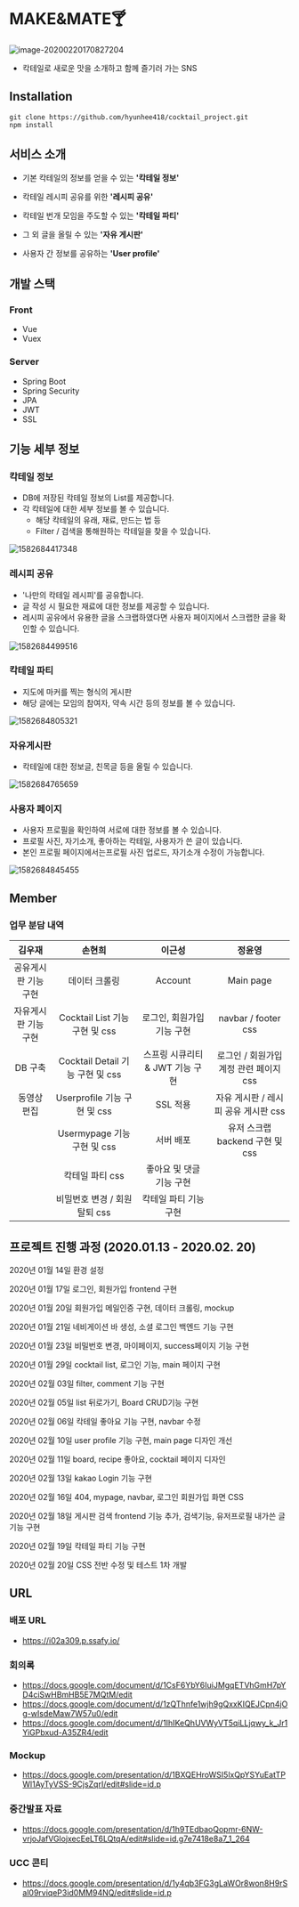 # MAKE&MATE🍸

![image-20200220170827204](./README_IMG/image01.png)

- 칵테일로 새로운 맛을 소개하고 함께 즐기러 가는 SNS

  

## Installation

```git
git clone https://github.com/hyunhee418/cocktail_project.git
npm install
```



## 서비스 소개

- 기본 칵테일의 정보를 얻을 수 있는 **'칵테일 정보'**

- 칵테일 레시피 공유를 위한 **'레시피 공유'**

- 칵테일 번개 모임을 주도할 수 있는 **'칵테일 파티'**

- 그 외 글을 올릴 수 있는 **'자유 게시판'**

- 사용자 간 정보를 공유하는 **'User profile'**

  

## 개발 스택

### Front

* Vue
* Vuex



### Server

* Spring Boot
* Spring Security
* JPA
* JWT
* SSL



## 기능 세부 정보

### 칵테일 정보

- DB에 저장된 칵테일 정보의 List를 제공합니다.
- 각 칵테일에 대한 세부 정보를 볼 수 있습니다.
  - 해당 칵테일의 유래, 재료, 만드는 법 등
  - Filter / 검색을 통해원하는 칵테일을 찾을 수 있습니다. 

![1582684417348](./README_IMG/1582684417348.png)



### 레시피 공유

- '나만의 칵테일 레시피'를 공유합니다.
- 글 작성 시 필요한 재료에 대한 정보를 제공할 수 있습니다.
- 레시피 공유에서 유용한 글을 스크랩하였다면 사용자 페이지에서 스크랩한 글을 확인할 수 있습니다. 

![1582684499516](./README_IMG/1582684499516.png)



### 칵테일 파티

- 지도에 마커를 찍는 형식의 게시판 
- 해당 글에는 모임의 참여자, 약속 시간 등의 정보를 볼 수 있습니다.

![1582684805321](./README_IMG/1582684805321.png)



### 자유게시판

- 칵테일에 대한 정보글, 친목글 등을 올릴 수 있습니다.

![1582684765659](./README_IMG/1582684765659.png)



### 사용자 페이지

- 사용자 프로필을 확인하여 서로에 대한 정보를 볼 수 있습니다.
- 프로필 사진, 자기소개, 좋아하는 칵테일, 사용자가 쓴 글이 있습니다.
- 본인 프로필 페이지에서는프로필 사진 업로드, 자기소개 수정이 가능합니다.

![1582684845455](./README_IMG/1582684845455.png)



## Member

### 업무 분담 내역

|        김우재        |              손현희              |             이근성              |                 정윤영                 |
| :------------------: | :------------------------------: | :-----------------------------: | :------------------------------------: |
| 공유게시판 기능 구현 |          데이터 크롤링           |             Account             |               Main page                |
| 자유게시판 기능 구현 |  Cocktail List 기능 구현 및 css  |   로그인, 회원가입 기능 구현    |          navbar / footer css           |
|       DB 구축        | Cocktail Detail 기능 구현 및 css | 스프링 시큐리티 & JWT 기능 구현 | 로그인 / 회원가입 계정 관련 페이지 css |
|     동영상 편집      |   Userprofile 기능 구현 및 css   |            SSL 적용             |  자유 게시판 / 레시피 공유 게시판 css  |
|                      |   Usermypage 기능 구현 및 css    |            서버 배포            |    유저 스크랩 backend 구현 및 css     |
|                      |         칵테일 파티 css          |    좋아요 및 댓글 기능 구현     |                                        |
|                      |  비밀번호 변경 / 회원 탈퇴 css   |      칵테일 파티 기능 구현      |                                        |



## 프로젝트 진행 과정 (2020.01.13 - 2020.02. 20)

2020년 01월 14일 환경 설정

2020년 01월 17일 로그인, 회원가입 frontend 구현

2020년 01월 20일 회원가입 메일인증 구현, 데이터 크롤링, mockup

2020년 01월 21일 네비게이션 바 생성, 소셜 로그인 백엔드 기능 구현

2020년 01월 23일 비밀번호 변경, 마이페이지, success페이지 기능 구현

2020년 01월 29일 cocktail list, 로그인 기능, main 페이지 구현

2020년 02월 03일 filter, comment 기능 구현

2020년 02월 05일 list 뒤로가기, Board CRUD기능 구현

2020년 02월 06일 칵테일 좋아요 기능 구현, navbar 수정

2020년 02월 10일 user profile 기능 구현, main page 디자인 개선

2020년 02월 11일 board, recipe 좋아요, cocktail 페이지 디자인

2020년 02월 13일 kakao Login 기능 구현

2020년 02월 16일 404, mypage, navbar, 로그인 회원가입 화면 CSS

2020년 02월 18일 게시판 검색 frontend 기능 추가, 검색기능, 유저프로필 내가쓴 글 기능 구현

2020년 02월 19일 칵테일 파티 기능 구현

2020년 02월 20일 CSS 전반 수정 및 테스트 1차 개발



## URL

### 배포 URL

* https://i02a309.p.ssafy.io/

  

### 회의록

* https://docs.google.com/document/d/1CsF6YbY6IuiJMgqETVhGmH7pYD4ciSwHBmHB5E7MQtM/edit
* https://docs.google.com/document/d/1zQThnfe1wjh9gQxxKIQEJCpn4jOg-wIsdeMaw7W57u0/edit
* https://docs.google.com/document/d/1IhIKeQhUVWyVT5qiLLjqwy_k_Jr1YiGPbxud-A35ZR4/edit



### Mockup

* https://docs.google.com/presentation/d/1BXQEHroWSI5lxQpYSYuEatTPWl1AyTyVSS-9CjsZqrI/edit#slide=id.p



### 중간발표 자료

* https://docs.google.com/presentation/d/1h9TEdbaoQopmr-6NW-vrjoJafVGlojxecEeLT6LQtqA/edit#slide=id.g7e7418e8a7_1_264



### UCC 콘티

* https://docs.google.com/presentation/d/1y4qb3FG3gLaWOr8won8H9rSal09rviqeP3id0MM94NQ/edit#slide=id.p